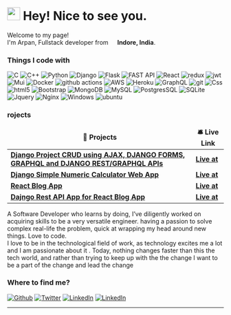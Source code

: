 <h1><img src="https://emojis.slackmojis.com/emojis/images/1531849430/4246/blob-sunglasses.gif?1531849430" width="30"/> Hey! Nice to see you.</h1>


<p>Welcome to my page! </br> I'm Arpan, Fullstack developer from <img  src="https://flagcdn.com/w20/in.png"
  srcset="https://flagcdn.com/w40/in.png 2x" width="13"/> <b>Indore, India</b>. </p>
<h3>Things I code with</h3>
<p>
  <img alt="C" src="https://img.shields.io/badge/C-00599C?style=for-the-badge&logo=c&logoColor=white" />
  <img alt="C++" src="https://img.shields.io/badge/C%2B%2B-00599C?style=for-the-badge&logo=c%2B%2B&logoColor=white" />
  <img alt="Python" src="https://img.shields.io/badge/python-3670A0?style=for-the-badge&logo=python&logoColor=ffdd54" />
  <img alt="Django" src="https://img.shields.io/badge/Django-092E20?style=for-the-badge&logo=django&logoColor=white" />
  <img alt="Flask" src="https://img.shields.io/badge/Flask-000000?style=for-the-badge&logo=flask&logoColor=white" />
  <img alt="FAST API" src="https://img.shields.io/badge/FastAPI-005571?style=for-the-badge&logo=fastapi">
  <img alt="React" src="https://img.shields.io/badge/-React-45b8d8?style=for-the-badge&logo=react&logoColor=white" />
  <img alt="redux" src="https://img.shields.io/badge/-Redux-764ABC?style=for-the-badge&logo=redux&logoColor=white" />
  <img alt="jwt" src="https://img.shields.io/badge/JWT-black?style=for-the-badge&logo=JSON%20web%20tokens"/>
  <img alt="Mui" src="https://img.shields.io/badge/MUI-%230081CB.svg?style=for-the-badge&logo=mui&logoColor=white"/>
  <img alt="Docker" src="https://img.shields.io/badge/-Docker-46a2f1?style=for-the-badge&logo=docker&logoColor=white" />
  <img alt="github actions" src="https://img.shields.io/badge/-Github_Actions-2088FF?style=for-the-badge&logo=github-actions&logoColor=white" />
  <img alt="AWS" src="https://img.shields.io/badge/AWS-%23FF9900.svg?style=for-the-badge&logo=amazon-aws&logoColor=white"/>
  <img alt="Heroku" src="https://img.shields.io/badge/-Heroku-430098?style=for-the-badge&logo=heroku&logoColor=white" />
  <img alt="GraphQL" src="https://img.shields.io/badge/-GraphQL-E10098?style=for-the-badge&logo=graphql&logoColor=white" />
  <img alt="git" src="https://img.shields.io/badge/-Git-F05032?style=for-the-badge&logo=git&logoColor=white" />
  <img alt="Css" src="https://img.shields.io/badge/CSS-239120?&style=for-the-badge&logo=css3&logoColor=white" />
  <img alt="html5" src="https://img.shields.io/badge/HTML-239120?style=for-the-badge&logo=html5&logoColor=white" />
  <img alt="Bootstrap" src="https://img.shields.io/badge/bootstrap-%23563D7C.svg?style=for-the-badge&logo=bootstrap&logoColor=white"/>
  <img alt="MongoDB" src="https://img.shields.io/badge/-MongoDB-13aa52?style=for-the-badge&logo=mongodb&logoColor=white" />
  <img alt="MySQL" src="https://img.shields.io/badge/MySQL-00000F?style=for-the-badge&logo=mysql&logoColor=white" />
  <img alt="PostgresSQL" src="https://img.shields.io/badge/PostgreSQL-316192?style=for-the-badge&logo=postgresql&logoColor=white" />
  <img alt="SQLite" src="https://img.shields.io/badge/SQLite-07405E?style=for-the-badge&logo=sqlite&logoColor=white" />
  <img alt="Jquery" src="https://img.shields.io/badge/jQuery-0769AD?style=for-the-badge&logo=jquery&logoColor=white"/>
  <img alt='Nginx' src="https://img.shields.io/badge/nginx-%23009639.svg?style=for-the-badge&logo=nginx&logoColor=white"/>
  <img alt="Windows" src="https://img.shields.io/badge/Windows-0078D6?style=for-the-badge&logo=windows&logoColor=white"/>
  <img alt="ubuntu" src="https://img.shields.io/badge/Ubuntu-E95420?style=for-the-badge&logo=ubuntu&logoColor=white"/>

</p>
<h3>rojects</h3>
<table>
  <thead align="center">
    <tr border: none;>
      <td><b>🎁 Projects</b></td>
      <td><b>🛎 Live Link</b></td>
    </tr>
  </thead>
  <tbody>
    <tr>
      <td><a href="https://github.com/arpansahu/django-project"><b>Django Project CRUD using AJAX, DJANGO FORMS, GRAPHQL and DJANGO REST/GRAPHQL APIs </b></a></td>
      <td><a href="https://django-project-api-crud-graphq.herokuapp.com/"><b>Live at</b></a></td>
    </tr>
    <tr>
      <td><a href="https://github.com/arpansahu/django-numeric-calculator"><b>Django Simple Numeric Calculator Web App</b></a></td>
      <td><a href="https://django-numerical-calculator.herokuapp.com/"><b>Live at</b></a></td>
    </tr>
    <tr>
      <td><a href="https://github.com/arpansahu/django-react-frontend"><b>React Blog App</b></a></td>
      <td><a href="https://react-materialui-complete.herokuapp.com/login"><b>Live at</b></a></td>
    </tr>
    <tr>
      <td><a href="https://github.com/thmsgbrt/nodejs-typescript-express-apollo-graphql-starter"><b>Dajngo Rest API App for React Blog App</b></a></td>
      <td><a href="https://react-backend-social.herokuapp.com/"><b>Live at</b></a></td>
    </tr>
  </tbody>
</table>
<p>
  A Software Developer who learns by doing, I’ve diligently
  worked on acquiring skills to be a very versatile
  engineer. having a passion to solve complex real-life
  the problem, quick at wrapping my head around new
  things. Love to code.</br>
  I love to be in the technological field of work, as
  technology excites me a lot and I am passionate
  about it . Today, nothing changes faster than this
  the tech world, and rather than trying to keep up with the
  the change I want to be a part of the change and lead
  the change
</p>

<h3>Where to find me?</h3>
<p><a href="https://github.com/arpansahu" target="_blank"><img alt="Github" src="https://img.shields.io/badge/GitHub-%2312100E.svg?&style=for-the-badge&logo=Github&logoColor=white" /></a> <a href="https://twitter.com/arpansahu_" target="_blank"><img alt="Twitter" src="https://img.shields.io/badge/twitter-%231DA1F2.svg?&style=for-the-badge&logo=twitter&logoColor=white" /></a> <a href="https://www.linkedin.com/in/arpansahu" target="_blank"><img alt="LinkedIn" src="https://img.shields.io/badge/linkedin-%230077B5.svg?&style=for-the-badge&logo=linkedin&logoColor=white" /></a>
 <a href= "mailto:arpansahu@zohomail.in"><img alt="LinkedIn" src="https://img.shields.io/badge/Gmail-D14836?style=for-the-badge&logo=gmail&logoColor=white" /></a>

</p>

------------
